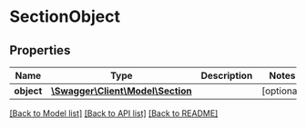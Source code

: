 # SectionObject

## Properties
Name | Type | Description | Notes
------------ | ------------- | ------------- | -------------
**object** | [**\Swagger\Client\Model\Section**](Section.md) |  | [optional] 

[[Back to Model list]](../../README.md#documentation-for-models) [[Back to API list]](../../README.md#documentation-for-api-endpoints) [[Back to README]](../../README.md)

